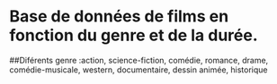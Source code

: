 # Base de données de films en fonction du genre et de la durée.
##Diférents genre :action, science-fiction, comédie, romance, drame, comédie-musicale, western, documentaire, dessin animée, historique

